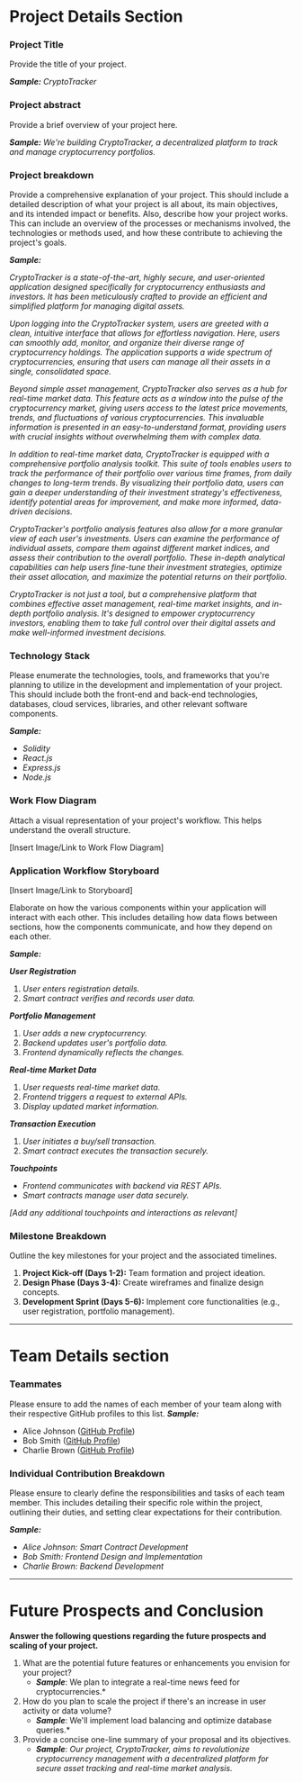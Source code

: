 # Project Details Section


### Project Title

Provide the title of your project.

**_Sample:_** _CryptoTracker_

### Project abstract

Provide a brief overview of your project here.

**_Sample:_**
_We're building CryptoTracker, a decentralized platform to track and manage cryptocurrency portfolios._

### Project breakdown

Provide a comprehensive explanation of your project. This should include a detailed description of what your project is all about, its main objectives, and its intended impact or benefits. Also, describe how your project works. This can include an overview of the processes or mechanisms involved, the technologies or methods used, and how these contribute to achieving the project's goals.

**_Sample:_**

_CryptoTracker is a state-of-the-art, highly secure, and user-oriented application designed specifically for cryptocurrency enthusiasts and investors. It has been meticulously crafted to provide an efficient and simplified platform for managing digital assets._

_Upon logging into the CryptoTracker system, users are greeted with a clean, intuitive interface that allows for effortless navigation. Here, users can smoothly add, monitor, and organize their diverse range of cryptocurrency holdings. The application supports a wide spectrum of cryptocurrencies, ensuring that users can manage all their assets in a single, consolidated space._

_Beyond simple asset management, CryptoTracker also serves as a hub for real-time market data. This feature acts as a window into the pulse of the cryptocurrency market, giving users access to the latest price movements, trends, and fluctuations of various cryptocurrencies. This invaluable information is presented in an easy-to-understand format, providing users with crucial insights without overwhelming them with complex data._

_In addition to real-time market data, CryptoTracker is equipped with a comprehensive portfolio analysis toolkit. This suite of tools enables users to track the performance of their portfolio over various time frames, from daily changes to long-term trends. By visualizing their portfolio data, users can gain a deeper understanding of their investment strategy's effectiveness, identify potential areas for improvement, and make more informed, data-driven decisions._

_CryptoTracker's portfolio analysis features also allow for a more granular view of each user's investments. Users can examine the performance of individual assets, compare them against different market indices, and assess their contribution to the overall portfolio. These in-depth analytical capabilities can help users fine-tune their investment strategies, optimize their asset allocation, and maximize the potential returns on their portfolio._

_CryptoTracker is not just a tool, but a comprehensive platform that combines effective asset management, real-time market insights, and in-depth portfolio analysis. It's designed to empower cryptocurrency investors, enabling them to take full control over their digital assets and make well-informed investment decisions._

### Technology Stack

Please enumerate the technologies, tools, and frameworks that you're planning to utilize in the development and implementation of your project. This should include both the front-end and back-end technologies, databases, cloud services, libraries, and other relevant software components.

**_Sample:_**

- _Solidity_
- _React.js_
- _Express.js_
- _Node.js_

### Work Flow Diagram

Attach a visual representation of your project's workflow. This helps understand the overall structure.

[Insert Image/Link to Work Flow Diagram]

### Application Workflow Storyboard

[Insert Image/Link to Storyboard]

Elaborate on how the various components within your application will interact with each other. This includes detailing how data flows between sections, how the components communicate, and how they depend on each other.

**_Sample:_**

**_User Registration_**

1. _User enters registration details._
2. _Smart contract verifies and records user data._

**_Portfolio Management_**

1. _User adds a new cryptocurrency._
2. _Backend updates user's portfolio data._
3. _Frontend dynamically reflects the changes._

**_Real-time Market Data_**

1. _User requests real-time market data._
2. _Frontend triggers a request to external APIs._
3. _Display updated market information._

**_Transaction Execution_**

1. _User initiates a buy/sell transaction._
2. _Smart contract executes the transaction securely._

**_Touchpoints_**

- _Frontend communicates with backend via REST APIs._
- _Smart contracts manage user data securely._

_[Add any additional touchpoints and interactions as relevant]_

### Milestone Breakdown

Outline the key milestones for your project and the associated timelines.

1. **Project Kick-off (Days 1-2):** Team formation and project ideation.
2. **Design Phase (Days 3-4):** Create wireframes and finalize design concepts.
3. **Development Sprint (Days 5-6):** Implement core functionalities (e.g., user registration, portfolio management).

---

# Team Details section

### Teammates

Please ensure to add the names of each member of your team along with their respective GitHub profiles to this list.
**_Sample:_**

- Alice Johnson ([GitHub Profile](https://github.com/alicejohnson))
- Bob Smith ([GitHub Profile](https://github.com/bobsmith))
- Charlie Brown ([GitHub Profile](https://github.com/charliebrown))

### Individual Contribution Breakdown

Please ensure to clearly define the responsibilities and tasks of each team member. This includes detailing their specific role within the project, outlining their duties, and setting clear expectations for their contribution.

**_Sample:_**

- _Alice Johnson: Smart Contract Development_
- _Bob Smith: Frontend Design and Implementation_
- _Charlie Brown: Backend Development_

---

# Future Prospects and Conclusion

**Answer the following questions regarding the future prospects and scaling of your project.**

1. What are the potential future features or enhancements you envision for your project?
   - **_Sample_**: We plan to integrate a real-time news feed for cryptocurrencies.\*
2. How do you plan to scale the project if there's an increase in user activity or data volume?
   - **_Sample_**: We'll implement load balancing and optimize database queries.\*
3. Provide a concise one-line summary of your proposal and its objectives.
   - **_Sample_**: _Our project, CryptoTracker, aims to revolutionize cryptocurrency management with a decentralized platform for secure asset tracking and real-time market analysis._

